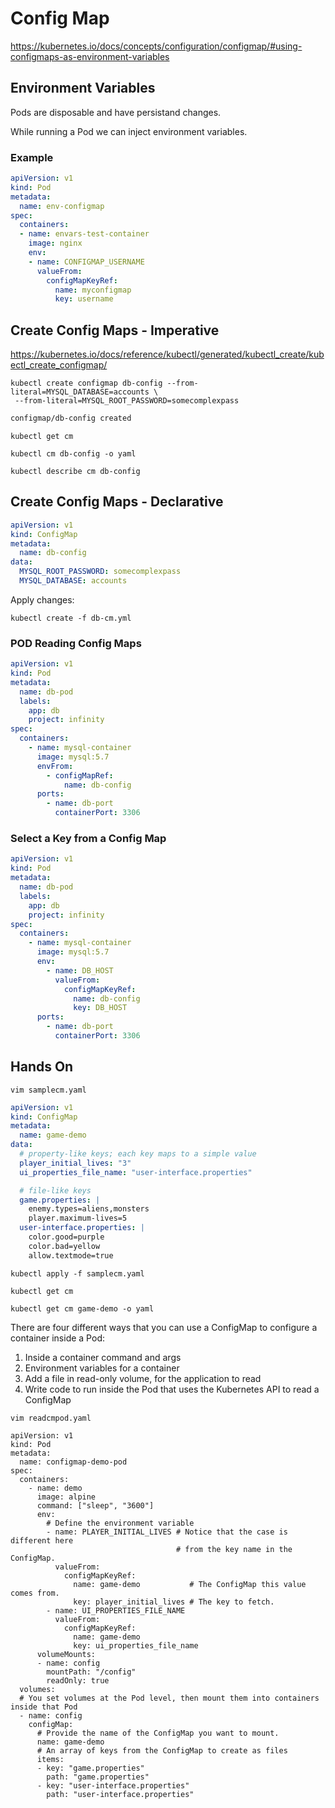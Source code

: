 # Config Map

https://kubernetes.io/docs/concepts/configuration/configmap/#using-configmaps-as-environment-variables

## Environment Variables

Pods are disposable and have persistand changes.

While running a Pod we can inject environment variables.

### Example

```yaml
apiVersion: v1
kind: Pod
metadata:
  name: env-configmap
spec:
  containers:
  - name: envars-test-container
    image: nginx
    env:
    - name: CONFIGMAP_USERNAME
      valueFrom:
        configMapKeyRef:
          name: myconfigmap
          key: username
```

## Create Config Maps - Imperative

https://kubernetes.io/docs/reference/kubectl/generated/kubectl_create/kubectl_create_configmap/

```shell
kubectl create configmap db-config --from-literal=MYSQL_DATABASE=accounts \
 --from-literal=MYSQL_ROOT_PASSWORD=somecomplexpass
```
```bash
configmap/db-config created
```

```shell
kubectl get cm
```

```shell
kubectl cm db-config -o yaml
```

```shell
kubectl describe cm db-config
```

## Create Config Maps - Declarative

```yaml
apiVersion: v1
kind: ConfigMap
metadata:
  name: db-config
data:
  MYSQL_ROOT_PASSWORD: somecomplexpass
  MYSQL_DATABASE: accounts
```

Apply changes:
```shell
kubectl create -f db-cm.yml
```

### POD Reading Config Maps

```yaml
apiVersion: v1
kind: Pod
metadata:
  name: db-pod
  labels:
    app: db
    project: infinity
spec:
  containers:
    - name: mysql-container
      image: mysql:5.7
      envFrom:
        - configMapRef:
            name: db-config
      ports:
        - name: db-port
          containerPort: 3306
```

### Select a Key from a Config Map

```yaml
apiVersion: v1
kind: Pod
metadata:
  name: db-pod
  labels:
    app: db
    project: infinity
spec:
  containers:
    - name: mysql-container
      image: mysql:5.7
      env:
        - name: DB_HOST
          valueFrom:
            configMapKeyRef:
              name: db-config
              key: DB_HOST
      ports:
        - name: db-port
          containerPort: 3306
```

## Hands On

```
vim samplecm.yaml
```

```yaml
apiVersion: v1
kind: ConfigMap
metadata:
  name: game-demo
data:
  # property-like keys; each key maps to a simple value
  player_initial_lives: "3"
  ui_properties_file_name: "user-interface.properties"

  # file-like keys
  game.properties: |
    enemy.types=aliens,monsters
    player.maximum-lives=5    
  user-interface.properties: |
    color.good=purple
    color.bad=yellow
    allow.textmode=true
```

```shell
kubectl apply -f samplecm.yaml
```

```shell
kubectl get cm
```

```shell
kubectl get cm game-demo -o yaml
```

There are four different ways that you can use a ConfigMap to configure a container inside a Pod:

1. Inside a container command and args
2. Environment variables for a container
3. Add a file in read-only volume, for the application to read
4. Write code to run inside the Pod that uses the Kubernetes API to read a ConfigMap

```shell
vim readcmpod.yaml
```

```shell
apiVersion: v1
kind: Pod
metadata:
  name: configmap-demo-pod
spec:
  containers:
    - name: demo
      image: alpine
      command: ["sleep", "3600"]
      env:
        # Define the environment variable
        - name: PLAYER_INITIAL_LIVES # Notice that the case is different here
                                     # from the key name in the ConfigMap.
          valueFrom:
            configMapKeyRef:
              name: game-demo           # The ConfigMap this value comes from.
              key: player_initial_lives # The key to fetch.
        - name: UI_PROPERTIES_FILE_NAME
          valueFrom:
            configMapKeyRef:
              name: game-demo
              key: ui_properties_file_name
      volumeMounts:
      - name: config
        mountPath: "/config"
        readOnly: true
  volumes:
  # You set volumes at the Pod level, then mount them into containers inside that Pod
  - name: config
    configMap:
      # Provide the name of the ConfigMap you want to mount.
      name: game-demo
      # An array of keys from the ConfigMap to create as files
      items:
      - key: "game.properties"
        path: "game.properties"
      - key: "user-interface.properties"
        path: "user-interface.properties"
```